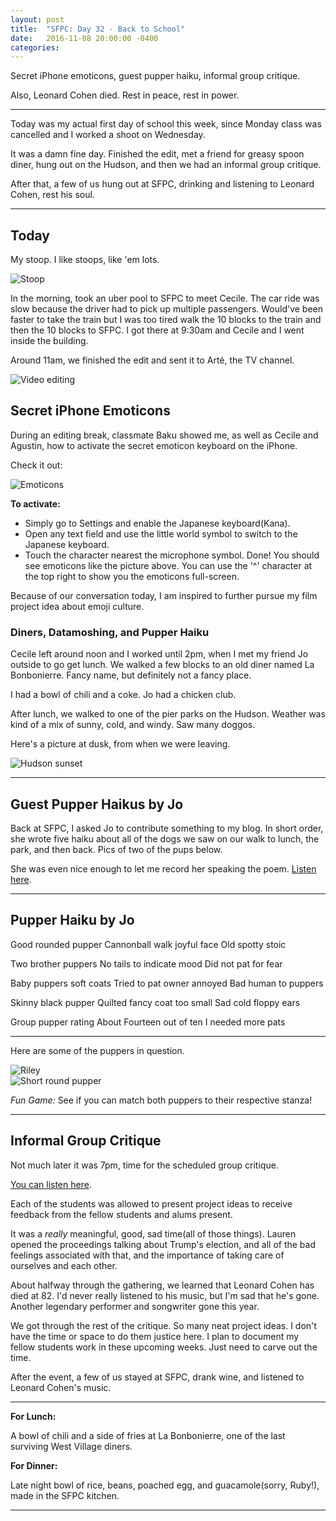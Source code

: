 ```yaml
---
layout: post
title:  "SFPC: Day 32 - Back to School"
date:   2016-11-08 20:00:00 -0400
categories:
---
```


Secret iPhone emoticons, guest pupper haiku, informal group critique.

Also, Leonard Cohen died. Rest in peace, rest in power.

-----

Today was my actual first day of school this week, since Monday class was cancelled and I worked a shoot on Wednesday.

It was a damn fine day. Finished the edit, met a friend for greasy spoon diner, hung out on the Hudson, and then we had an informal group critique.

After that, a few of us hung out at SFPC, drinking and listening to Leonard Cohen, rest his soul.

-----

<h2>Today</h2>

My stoop. I like stoops, like 'em lots.

![Stoop](/images/IMG_5522.jpg)  

In the morning, took an uber pool to SFPC to meet Cecile. The car ride was slow because the driver had to pick up multiple passengers. Would've been faster to take the train but I was too tired walk the 10 blocks to the train and then the 10 blocks to SFPC. I got there at 9:30am and Cecile and I went inside the building.

Around 11am, we finished the edit and sent it to Arté, the TV channel.

![Video editing](/images/IMG_5528.jpg)  

<h2>Secret iPhone Emoticons</h2>

During an editing break, classmate Baku showed me, as well as Cecile and Agustin, how to activate the secret emoticon keyboard on the iPhone.

Check it out:

![Emoticons](/images/IMG_5531.jpg)  

**To activate:**

- Simply go to Settings and enable the Japanese keyboard(Kana).
- Open any text field and use the little world symbol to switch to the Japanese keyboard.
- Touch the character nearest the microphone symbol. Done! You should see emoticons like the picture above. You can use the '^' character at the top right to show you the emoticons full-screen.

Because of our conversation today, I am inspired to further pursue my film project idea about emoji culture.

<h3>Diners, Datamoshing, and Pupper Haiku</h3>

Cecile left around noon and I worked until 2pm, when I met my friend Jo outside to go get lunch. We walked a few blocks to an old diner named La Bonbonierre. Fancy name, but definitely not a fancy place.

I had a bowl of chili and a coke. Jo had a chicken club.

After lunch, we walked to one of the pier parks on the Hudson. Weather was kind of a mix of sunny, cold, and windy. Saw many doggos.

Here's a picture at dusk, from when we were leaving.

![Hudson sunset](/images/IMG_5534.jpg)  

-----

<h2>Guest Pupper Haikus by Jo</h2>

Back at SFPC, I asked Jo to contribute something to my blog. In short order, she wrote five haiku about all of the dogs we saw on our walk to lunch, the park, and then back. Pics of two of the pups below.

She was even nice enough to let me record her speaking the poem. [Listen here](https://www.dropbox.com/s/9b5jnxol2yshyrr/%40%28%E3%83%BB%E2%97%8F%E3%83%BB%29%40.m4a?dl=0).

-----
<h2>Pupper Haiku by Jo</h2>

  Good rounded pupper
  Cannonball walk joyful face
  Old spotty stoic

  Two brother puppers
  No tails to indicate mood
  Did not pat for fear

  Baby puppers soft coats
  Tried to pat owner annoyed
  Bad human to puppers

  Skinny black pupper
  Quilted fancy coat too small
  Sad cold floppy ears

  Group pupper rating
  About Fourteen out of ten
  I needed more pats

-----

Here are some of the puppers in question.

![Riley](/images/IMG_5640.JPG)  
![Short round pupper](/images/IMG_5674.JPG)  

*Fun Game:* See if you can match both puppers to their respective stanza!

------

<h2>Informal Group Critique</h2>

Not much later it was 7pm, time for the scheduled group critique.

[You can listen here](https://www.dropbox.com/s/hdbvuxuzyyukqgi/11102016%20-%20Group%20Crit.m4a?dl=0).

Each of the students was allowed to present project ideas to receive feedback from the fellow students and alums present.

It was a *really* meaningful, good, sad time(all of those things). Lauren opened the proceedings talking about Trump's election, and all of the bad feelings associated with that, and the importance of taking care of ourselves and each other.

About halfway through the gathering, we learned that Leonard Cohen has died at 82. I'd never really listened to his music, but I'm sad that he's gone. Another legendary performer and songwriter gone this year.

We got through the rest of the critique. So many neat project ideas. I don't have the time or space to do them justice here. I plan to document my fellow students work in these upcoming weeks. Just need to carve out the time.

After the event, a few of us stayed at SFPC, drank wine, and listened to Leonard Cohen's music.

-----

**For Lunch:**

A bowl of chili and a side of fries at La Bonbonierre, one of the last surviving West Village diners.

**For Dinner:**

Late night bowl of rice, beans, poached egg, and guacamole(sorry, Ruby!), made in the SFPC kitchen.

-----
